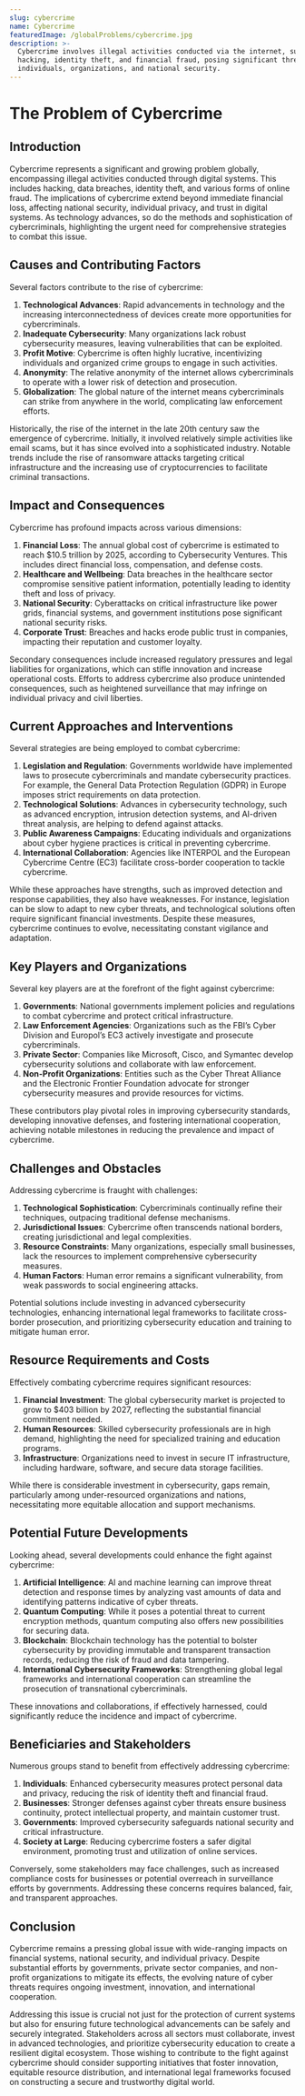 ```yaml
---
slug: cybercrime
name: Cybercrime
featuredImage: /globalProblems/cybercrime.jpg
description: >-
  Cybercrime involves illegal activities conducted via the internet, such as
  hacking, identity theft, and financial fraud, posing significant threats to
  individuals, organizations, and national security.
---
```


# The Problem of Cybercrime

## Introduction

Cybercrime represents a significant and growing problem globally, encompassing illegal activities conducted through digital systems. This includes hacking, data breaches, identity theft, and various forms of online fraud. The implications of cybercrime extend beyond immediate financial loss, affecting national security, individual privacy, and trust in digital systems. As technology advances, so do the methods and sophistication of cybercriminals, highlighting the urgent need for comprehensive strategies to combat this issue.

## Causes and Contributing Factors

Several factors contribute to the rise of cybercrime:

1. **Technological Advances**: Rapid advancements in technology and the increasing interconnectedness of devices create more opportunities for cybercriminals.
2. **Inadequate Cybersecurity**: Many organizations lack robust cybersecurity measures, leaving vulnerabilities that can be exploited.
3. **Profit Motive**: Cybercrime is often highly lucrative, incentivizing individuals and organized crime groups to engage in such activities.
4. **Anonymity**: The relative anonymity of the internet allows cybercriminals to operate with a lower risk of detection and prosecution.
5. **Globalization**: The global nature of the internet means cybercriminals can strike from anywhere in the world, complicating law enforcement efforts.

Historically, the rise of the internet in the late 20th century saw the emergence of cybercrime. Initially, it involved relatively simple activities like email scams, but it has since evolved into a sophisticated industry. Notable trends include the rise of ransomware attacks targeting critical infrastructure and the increasing use of cryptocurrencies to facilitate criminal transactions.

## Impact and Consequences

Cybercrime has profound impacts across various dimensions:

1. **Financial Loss**: The annual global cost of cybercrime is estimated to reach $10.5 trillion by 2025, according to Cybersecurity Ventures. This includes direct financial loss, compensation, and defense costs.
2. **Healthcare and Wellbeing**: Data breaches in the healthcare sector compromise sensitive patient information, potentially leading to identity theft and loss of privacy.
3. **National Security**: Cyberattacks on critical infrastructure like power grids, financial systems, and government institutions pose significant national security risks.
4. **Corporate Trust**: Breaches and hacks erode public trust in companies, impacting their reputation and customer loyalty.

Secondary consequences include increased regulatory pressures and legal liabilities for organizations, which can stifle innovation and increase operational costs. Efforts to address cybercrime also produce unintended consequences, such as heightened surveillance that may infringe on individual privacy and civil liberties.

## Current Approaches and Interventions

Several strategies are being employed to combat cybercrime:

1. **Legislation and Regulation**: Governments worldwide have implemented laws to prosecute cybercriminals and mandate cybersecurity practices. For example, the General Data Protection Regulation (GDPR) in Europe imposes strict requirements on data protection.
2. **Technological Solutions**: Advances in cybersecurity technology, such as advanced encryption, intrusion detection systems, and AI-driven threat analysis, are helping to defend against attacks.
3. **Public Awareness Campaigns**: Educating individuals and organizations about cyber hygiene practices is critical in preventing cybercrime.
4. **International Collaboration**: Agencies like INTERPOL and the European Cybercrime Centre (EC3) facilitate cross-border cooperation to tackle cybercrime.

While these approaches have strengths, such as improved detection and response capabilities, they also have weaknesses. For instance, legislation can be slow to adapt to new cyber threats, and technological solutions often require significant financial investments. Despite these measures, cybercrime continues to evolve, necessitating constant vigilance and adaptation.

## Key Players and Organizations

Several key players are at the forefront of the fight against cybercrime:

1. **Governments**: National governments implement policies and regulations to combat cybercrime and protect critical infrastructure.
2. **Law Enforcement Agencies**: Organizations such as the FBI’s Cyber Division and Europol’s EC3 actively investigate and prosecute cybercriminals.
3. **Private Sector**: Companies like Microsoft, Cisco, and Symantec develop cybersecurity solutions and collaborate with law enforcement.
4. **Non-Profit Organizations**: Entities such as the Cyber Threat Alliance and the Electronic Frontier Foundation advocate for stronger cybersecurity measures and provide resources for victims.

These contributors play pivotal roles in improving cybersecurity standards, developing innovative defenses, and fostering international cooperation, achieving notable milestones in reducing the prevalence and impact of cybercrime.

## Challenges and Obstacles

Addressing cybercrime is fraught with challenges:

1. **Technological Sophistication**: Cybercriminals continually refine their techniques, outpacing traditional defense mechanisms.
2. **Jurisdictional Issues**: Cybercrime often transcends national borders, creating jurisdictional and legal complexities.
3. **Resource Constraints**: Many organizations, especially small businesses, lack the resources to implement comprehensive cybersecurity measures.
4. **Human Factors**: Human error remains a significant vulnerability, from weak passwords to social engineering attacks.

Potential solutions include investing in advanced cybersecurity technologies, enhancing international legal frameworks to facilitate cross-border prosecution, and prioritizing cybersecurity education and training to mitigate human error.

## Resource Requirements and Costs

Effectively combating cybercrime requires significant resources:

1. **Financial Investment**: The global cybersecurity market is projected to grow to $403 billion by 2027, reflecting the substantial financial commitment needed.
2. **Human Resources**: Skilled cybersecurity professionals are in high demand, highlighting the need for specialized training and education programs.
3. **Infrastructure**: Organizations need to invest in secure IT infrastructure, including hardware, software, and secure data storage facilities.

While there is considerable investment in cybersecurity, gaps remain, particularly among under-resourced organizations and nations, necessitating more equitable allocation and support mechanisms.

## Potential Future Developments

Looking ahead, several developments could enhance the fight against cybercrime:

1. **Artificial Intelligence**: AI and machine learning can improve threat detection and response times by analyzing vast amounts of data and identifying patterns indicative of cyber threats.
2. **Quantum Computing**: While it poses a potential threat to current encryption methods, quantum computing also offers new possibilities for securing data.
3. **Blockchain**: Blockchain technology has the potential to bolster cybersecurity by providing immutable and transparent transaction records, reducing the risk of fraud and data tampering.
4. **International Cybersecurity Frameworks**: Strengthening global legal frameworks and international cooperation can streamline the prosecution of transnational cybercriminals.

These innovations and collaborations, if effectively harnessed, could significantly reduce the incidence and impact of cybercrime.

## Beneficiaries and Stakeholders

Numerous groups stand to benefit from effectively addressing cybercrime:

1. **Individuals**: Enhanced cybersecurity measures protect personal data and privacy, reducing the risk of identity theft and financial fraud.
2. **Businesses**: Stronger defenses against cyber threats ensure business continuity, protect intellectual property, and maintain customer trust.
3. **Governments**: Improved cybersecurity safeguards national security and critical infrastructure.
4. **Society at Large**: Reducing cybercrime fosters a safer digital environment, promoting trust and utilization of online services.

Conversely, some stakeholders may face challenges, such as increased compliance costs for businesses or potential overreach in surveillance efforts by governments. Addressing these concerns requires balanced, fair, and transparent approaches.

## Conclusion

Cybercrime remains a pressing global issue with wide-ranging impacts on financial systems, national security, and individual privacy. Despite substantial efforts by governments, private sector companies, and non-profit organizations to mitigate its effects, the evolving nature of cyber threats requires ongoing investment, innovation, and international cooperation.

Addressing this issue is crucial not just for the protection of current systems but also for ensuring future technological advancements can be safely and securely integrated. Stakeholders across all sectors must collaborate, invest in advanced technologies, and prioritize cybersecurity education to create a resilient digital ecosystem. Those wishing to contribute to the fight against cybercrime should consider supporting initiatives that foster innovation, equitable resource distribution, and international legal frameworks focused on constructing a secure and trustworthy digital world.
